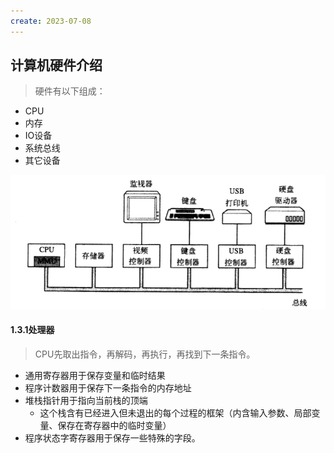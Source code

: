 ```yaml
---
create: 2023-07-08
---
```

## 计算机硬件介绍

> 硬件有以下组成：

* CPU
* 内存
* IO设备
* 系统总线
* 其它设备

![](picture/操作系统的硬件组成.png)

#### 1.3.1处理器

> CPU先取出指令，再解码，再执行，再找到下一条指令。

* 通用寄存器用于保存变量和临时结果
* 程序计数器用于保存下一条指令的内存地址
* 堆栈指针用于指向当前栈的顶端
	* 这个栈含有已经进入但未退出的每个过程的框架（内含输入参数、局部变量、保存在寄存器中的临时变量）
* 程序状态字寄存器用于保存一些特殊的字段。

